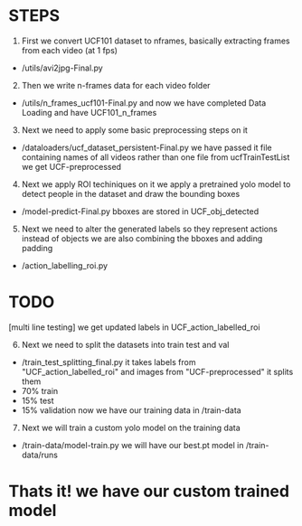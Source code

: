 # STEPS

1. First we convert UCF101 dataset to nframes, basically extracting frames from each video (at 1 fps)
 - /utils/avi2jpg-Final.py

2. Then we write n-frames data for each video folder
 - /utils/n_frames_ucf101-Final.py
and now we have completed Data Loading and have UCF101_n_frames

3. Next we need to apply some basic preprocessing steps on it
 - /dataloaders/ucf_dataset_persistent-Final.py
we have passed it file containing names of all videos rather than one file from ucfTrainTestList we get UCF-preprocessed 

4. Next we apply ROI techiniques on it we apply a pretrained yolo model to detect people in the dataset and draw the bounding boxes
 - /model-predict-Final.py
bboxes are stored in UCF_obj_detected

5. Next we need to alter the generated labels so they represent actions instead of objects we are also combining the bboxes and adding padding
 - /action_labelling_roi.py

# TODO
[multi line testing] 
we get updated labels in UCF_action_labelled_roi

6. Next we need to split the datasets into train test and val
 - /train_test_splitting_final.py
it takes labels from "UCF_action_labelled_roi" and images from "UCF-preprocessed" it splits them
 - 70% train
 - 15% test
 - 15% validation
now we have our training data in /train-data

7. Next we will train a custom yolo model on the training data
 - /train-data/model-train.py
we will have our best.pt model in /train-data/runs

# Thats it! we have our custom trained model
